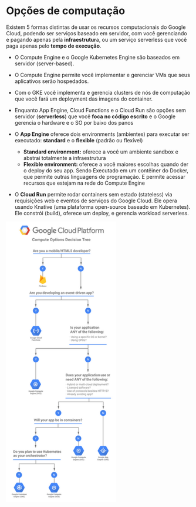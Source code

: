 # Opções de computação

Existem 5 formas distintas de usar os recursos computacionais do Google Cloud, podendo ser serviços baseado em servidor, com você gerenciando e pagando apenas pela **infraestrutur**a, ou um serviço serverless que você paga apenas pelo **tempo de execução**.

- O Compute Engine e o Google Kubernetes Engine são baseados em servidor (server-based).
- O Compute Engine permite você implementar e gerenciar VMs que seus aplicativos serão hospedados.
- Com o GKE você implementa e gerencia clusters de nós de computação que você fará um deployment das imagens do container.

- Enquanto App Engine, Cloud Functions e o Cloud Run são opções sem servidor (**serverless**) que você **foca no código escrito** e o Google gerencia o hardware e o SO por baixo dos panos
- O **App Engine** oferece dois environments (ambientes) para executar ser executado: **standard** e o **flexible** (padrão ou flexível)
  - **Standard environment:** oferece a você um ambiente sandbox e abstrai totalmente a infraestrutura
  - **Flexible environment:** oferece a você maiores escolhas quando der o deploy do seu app. Sendo Executado em um contêiner do Docker, que permite outras linguagens de programação. E permite acessar recursos que estejam na rede do Compute Engine
- O **Cloud Run** permite rodar containers sem estado (stateless) via requisições web e eventos de serviços do Google Cloud. Ele opera usando Knative (uma plataforma open-source baseado em Kubernetes). Ele constrói (build), oferece um deploy, e gerencia workload serverless.
  
<img src="./assets/compute-options-3vys5.max-700x700.png" width="300">
